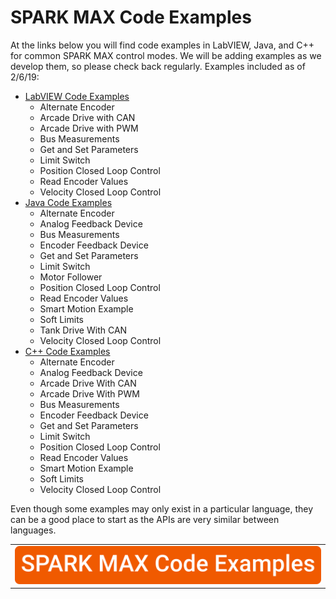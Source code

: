 # SPARK MAX Code Examples

At the links below you will find code examples in LabVIEW, Java, and C++ for common SPARK MAX control modes. We will be adding examples as we develop them, so please check back regularly. Examples included as of 2/6/19:&#x20;

* [LabVIEW Code Examples](https://github.com/REVrobotics/SPARK-MAX-Examples/tree/master/LabVIEW)
  * Alternate Encoder
  * Arcade Drive with CAN
  * Arcade Drive with PWM
  * Bus Measurements
  * Get and Set Parameters
  * Limit Switch
  * Position Closed Loop Control
  * Read Encoder Values
  * Velocity Closed Loop Control
* [Java Code Examples](https://github.com/REVrobotics/SPARK-MAX-Examples/tree/master/Java)
  * Alternate Encoder
  * Analog Feedback Device
  * Bus Measurements
  * Encoder Feedback Device
  * Get and Set Parameters
  * Limit Switch
  * Motor Follower
  * Position Closed Loop Control
  * Read Encoder Values
  * Smart Motion Example
  * Soft Limits
  * Tank Drive With CAN
  * Velocity Closed Loop Control
* [C++ Code Examples](https://github.com/REVrobotics/SPARK-MAX-Examples/tree/master/C%2B%2B)
  * Alternate Encoder
  * Analog Feedback Device
  * Arcade Drive With CAN
  * Arcade Drive With PWM
  * Bus Measurements
  * Encoder Feedback Device
  * Get and Set Parameters
  * Limit Switch
  * Position Closed Loop Control
  * Read Encoder Values
  * Smart Motion Example
  * Soft Limits
  * Velocity Closed Loop Control

Even though some examples may only exist in a particular language, they can be a good place to start as the APIs are very similar between languages.

|                                                                                                            |
| :--------------------------------------------------------------------------------------------------------: |
| [![](<../.gitbook/assets/Code Examples Image v2.svg>) ](https://github.com/REVrobotics/SPARK-MAX-Examples) |
